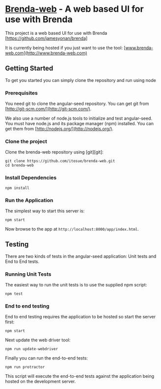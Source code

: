 # [Brenda-web](www.brenda-web.com) - A web based UI for use with Brenda

This project is a web based UI for use with Brenda [https://github.com/jamesyonan/brenda]

It is currently being hosted if you just want to use the tool: [www.brenda-web.com](http://www.brenda-web.com)

## Getting Started

To get you started you can simply clone the repository and run using node

### Prerequisites

You need git to clone the angular-seed repository. You can get git from
[http://git-scm.com/](http://git-scm.com/).

We also use a number of node.js tools to initialize and test angular-seed. You must have node.js and
its package manager (npm) installed.  You can get them from [http://nodejs.org/](http://nodejs.org/).

### Clone the project

Clone the brenda-web repository using [git][git]:

```
git clone https://github.com/itosue/brenda-web.git
cd brenda-web
```

### Install Dependencies

```
npm install
```

### Run the Application

The simplest way to start this server is:

```
npm start
```

Now browse to the app at `http://localhost:8000/app/index.html`.


## Testing

There are two kinds of tests in the angular-seed application: Unit tests and End to End tests.

### Running Unit Tests

The easiest way to run the unit tests is to use the supplied npm script:

```
npm test
```

### End to end testing

End to end testing requires the application to be hosted so start the server first:

```
npm start
```

Next update the web driver tool:

```
npm run update-webdriver
```

Finally you can run the end-to-end tests:

```
npm run protractor
```

This script will execute the end-to-end tests against the application being hosted on the
development server.
